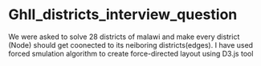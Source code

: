 # GhII_districts_interview_question
We were asked to solve 28 districts of malawi and make every district (Node) should get coonected to its neiboring districts(edges). I have used forced smulation algorithm to create force-directed layout using D3.js  tool
